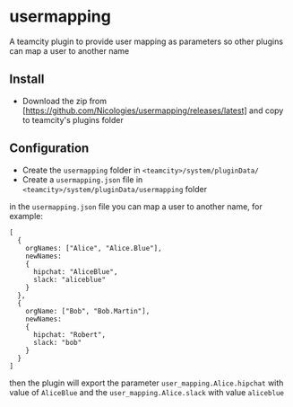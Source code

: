 # usermapping
A teamcity plugin to provide user mapping as parameters so other plugins can map a user to another name

## Install

- Download the zip from [https://github.com/Nicologies/usermapping/releases/latest] and copy to teamcity's plugins folder

## Configuration

- Create the `usermapping` folder in `<teamcity>/system/pluginData/`
- Create a `usermapping.json` file in `<teamcity>/system/pluginData/usermapping` folder

in the `usermapping.json` file you can map a user to another name, for example:

```
[
  {
    orgNames: ["Alice", "Alice.Blue"],
    newNames: 
    {
      hipchat: "AliceBlue",
      slack: "aliceblue"
    }
  },
  {
    orgName: ["Bob", "Bob.Martin"],
    newNames: 
    {
      hipchat: "Robert",
      slack: "bob"
    }
  }
]
```

then the plugin will export the parameter `user_mapping.Alice.hipchat` with value of `AliceBlue` and the `user_mapping.Alice.slack` with value `aliceblue`
